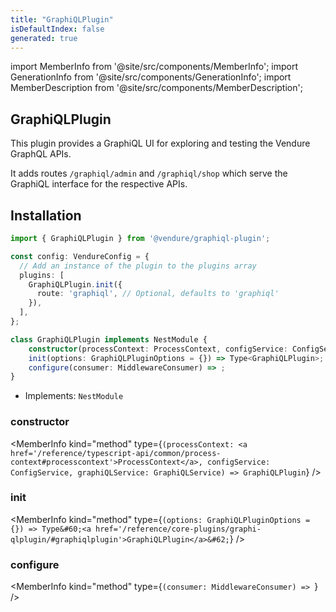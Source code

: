 ```yaml
---
title: "GraphiQLPlugin"
isDefaultIndex: false
generated: true
---
```

<!-- This file was generated from the Vendure source. Do not modify. Instead, re-run the "docs:build" script -->
import MemberInfo from '@site/src/components/MemberInfo';
import GenerationInfo from '@site/src/components/GenerationInfo';
import MemberDescription from '@site/src/components/MemberDescription';


## GraphiQLPlugin

<GenerationInfo sourceFile="packages/graphiql-plugin/src/plugin.ts" sourceLine="44" packageName="@vendure/graphiql-plugin" />

This plugin provides a GraphiQL UI for exploring and testing the Vendure GraphQL APIs.

It adds routes `/graphiql/admin` and `/graphiql/shop` which serve the GraphiQL interface
for the respective APIs.

## Installation

```ts
import { GraphiQLPlugin } from '@vendure/graphiql-plugin';

const config: VendureConfig = {
  // Add an instance of the plugin to the plugins array
  plugins: [
    GraphiQLPlugin.init({
      route: 'graphiql', // Optional, defaults to 'graphiql'
    }),
  ],
};
```

```ts title="Signature"
class GraphiQLPlugin implements NestModule {
    constructor(processContext: ProcessContext, configService: ConfigService, graphiQLService: GraphiQLService)
    init(options: GraphiQLPluginOptions = {}) => Type<GraphiQLPlugin>;
    configure(consumer: MiddlewareConsumer) => ;
}
```
* Implements: <code>NestModule</code>



<div className="members-wrapper">

### constructor

<MemberInfo kind="method" type={`(processContext: <a href='/reference/typescript-api/common/process-context#processcontext'>ProcessContext</a>, configService: ConfigService, graphiQLService: GraphiQLService) => GraphiQLPlugin`}   />


### init

<MemberInfo kind="method" type={`(options: GraphiQLPluginOptions = {}) => Type&#60;<a href='/reference/core-plugins/graphi-qlplugin/#graphiqlplugin'>GraphiQLPlugin</a>&#62;`}   />


### configure

<MemberInfo kind="method" type={`(consumer: MiddlewareConsumer) => `}   />




</div>
